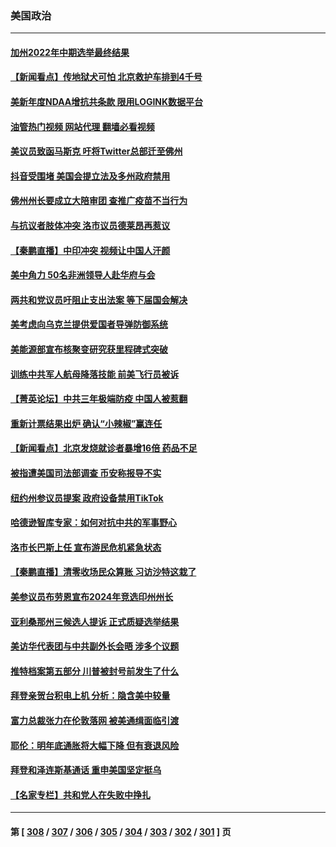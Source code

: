 ### 美国政治
---
#### [加州2022年中期选举最终结果](../../pages/ncid1078159/n13884433.md?12141645) 
#### [【新闻看点】传地狱犬可怕 北京救护车排到4千号](../../pages/ncid1078159/n13884197.md?12141645) 
#### [美新年度NDAA增抗共条款 限用LOGINK数据平台](../../pages/ncid1078159/n13884395.md?12141645) 
#### [油管热门视频 网站代理 翻墙必看视频](http://138.2.39.72:81/youtube.html?epic-marker?12141645)
#### [美议员致函马斯克 吁将Twitter总部迁至佛州](../../pages/ncid1078159/n13884292.md?12141645) 
#### [抖音受围堵 美国会提立法及多州政府禁用](../../pages/ncid1078159/n13884105.md?12141645) 
#### [佛州州长要成立大陪审团 查推广疫苗不当行为](../../pages/ncid1078159/n13884190.md?12141645) 
#### [与抗议者肢体冲突 洛市议员德莱昂再惹议](../../pages/ncid1078159/n13884239.md?12141645) 
#### [【秦鹏直播】中印冲突 视频让中国人汗颜](../../pages/ncid1078159/n13884202.md?12141645) 
#### [美中角力 50名非洲领导人赴华府与会](../../pages/ncid1078159/n13884156.md?12141645) 
#### [两共和党议员吁阻止支出法案 等下届国会解决](../../pages/ncid1078159/n13884121.md?12141645) 
#### [美考虑向乌克兰提供爱国者导弹防御系统](../../pages/ncid1078159/n13884175.md?12141645) 
#### [美能源部宣布核聚变研究获里程碑式突破](../../pages/ncid1078159/n13884133.md?12141645) 
#### [训练中共军人航母降落技能 前美飞行员被诉](../../pages/ncid1078159/n13884100.md?12141645) 
#### [【菁英论坛】中共三年极端防疫 中国人被惹翻](../../pages/ncid1078159/n13884103.md?12141645) 
#### [重新计票结果出炉 确认“小辣椒”赢连任](../../pages/ncid1078159/n13884101.md?12141645) 
#### [【新闻看点】北京发烧就诊者暴增16倍 药品不足](../../pages/ncid1078159/n13883552.md?12141645) 
#### [被指遭美国司法部调查 币安称报导不实](../../pages/ncid1078159/n13883653.md?12141645) 
#### [纽约州参议员提案 政府设备禁用TikTok](../../pages/ncid1078159/n13883733.md?12141645) 
#### [哈德逊智库专家：如何对抗中共的军事野心](../../pages/ncid1078159/n13883608.md?12141645) 
#### [洛市长巴斯上任 宣布游民危机紧急状态](../../pages/ncid1078159/n13883685.md?12141645) 
#### [【秦鹏直播】清零收场民众算账 习访沙特这栽了](../../pages/ncid1078159/n13883473.md?12141645) 
#### [美参议员布劳恩宣布2024年竞选印州州长](../../pages/ncid1078159/n13883499.md?12141645) 
#### [亚利桑那州三候选人提诉 正式质疑选举结果](../../pages/ncid1078159/n13883476.md?12141645) 
#### [美访华代表团与中共副外长会晤 涉多个议题](../../pages/ncid1078159/n13883443.md?12141645) 
#### [推特档案第五部分 川普被封号前发生了什么](../../pages/ncid1078159/n13883474.md?12141645) 
#### [拜登亲贺台积电上机 分析：隐含美中较量](../../pages/ncid1078159/n13883456.md?12141645) 
#### [富力总裁张力在伦敦落网 被美通缉面临引渡](../../pages/ncid1078159/n13883423.md?12141645) 
#### [耶伦：明年底通胀将大幅下降 但有衰退风险](../../pages/ncid1078159/n13883402.md?12141645) 
#### [拜登和泽连斯基通话 重申美国坚定挺乌](../../pages/ncid1078159/n13883414.md?12141645) 
#### [【名家专栏】共和党人在失败中挣扎](../../pages/ncid1078159/n13882633.md?12141645) 

---
#### 第 [ [308](./308.md?12141645) / [307](./307.md?12141645) / [306](./306.md?12141645) / [305](./305.md?12141645) / [304](./304.md?12141645) / [303](./303.md?12141645) / [302](./302.md?12141645) / [301](./301.md?12141645) ] 页
